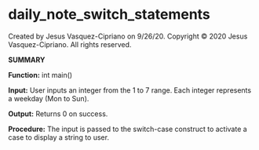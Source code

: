 # daily_note_switch_statements

Created by Jesus Vasquez-Cipriano on 9/26/20.
Copyright © 2020 Jesus Vasquez-Cipriano. All rights reserved.

**SUMMARY**

**Function:** int main()

**Input:** User inputs an integer from the 1 to 7 range. Each integer represents a weekday (Mon to Sun).

**Output:** Returns 0 on success.

**Procedure:** The input is passed to the switch-case construct to activate a case to display a string to user.
